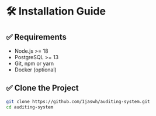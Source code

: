 # 🛠️ Installation Guide

## ✅ Requirements
- Node.js >= 18
- PostgreSQL >= 13
- Git, npm or yarn
- Docker (optional)

## ✅ Clone the Project

```bash
git clone https://github.com/1jaswh/auditing-system.git
cd auditing-system
```